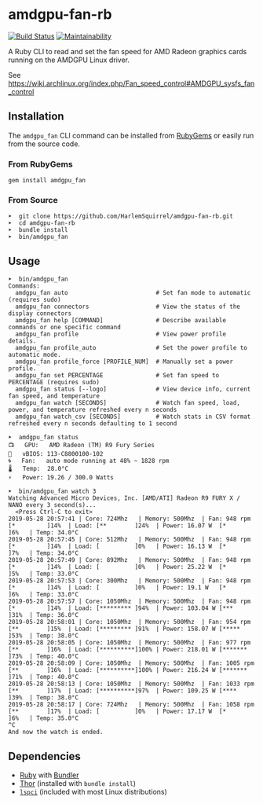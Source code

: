 # amdgpu-fan-rb

[![Build Status](https://travis-ci.org/HarlemSquirrel/amdgpu-fan-rb.svg?branch=master)](https://travis-ci.org/HarlemSquirrel/amdgpu-fan-rb) [![Maintainability](https://api.codeclimate.com/v1/badges/27233cee17ef6a2c14fd/maintainability)](https://codeclimate.com/github/HarlemSquirrel/amdgpu-fan-rb/maintainability)

A Ruby CLI to read and set the fan speed for AMD Radeon graphics cards running on the AMDGPU Linux driver.

See https://wiki.archlinux.org/index.php/Fan_speed_control#AMDGPU_sysfs_fan_control

## Installation

The `amdgpu_fan` CLI command can be installed from [RubyGems](https://rubygems.org/gems/amdgpu_fan) or easily run from the source code.

### From RubyGems

```
gem install amdgpu_fan
```

### From Source

```
➤  git clone https://github.com/HarlemSquirrel/amdgpu-fan-rb.git
➤  cd amdgpu-fan-rb
➤  bundle install
➤  bin/amdgpu_fan
```

## Usage

```
➤  bin/amdgpu_fan
Commands:
  amdgpu_fan auto                         # Set fan mode to automatic (requires sudo)
  amdgpu_fan connectors                   # View the status of the display connectors
  amdgpu_fan help [COMMAND]               # Describe available commands or one specific command
  amdgpu_fan profile                      # View power profile details.
  amdgpu_fan profile_auto                 # Set the power profile to automatic mode.
  amdgpu_fan profile_force [PROFILE_NUM]  # Manually set a power profile.
  amdgpu_fan set PERCENTAGE               # Set fan speed to PERCENTAGE (requires sudo)
  amdgpu_fan status [--logo]              # View device info, current fan speed, and temperature
  amdgpu_fan watch [SECONDS]              # Watch fan speed, load, power, and temperature refreshed every n seconds
  amdgpu_fan watch_csv [SECONDS]          # Watch stats in CSV format refreshed every n seconds defaulting to 1 second

➤  amdgpu_fan status
📺	GPU:   AMD Radeon (TM) R9 Fury Series
📄	vBIOS: 113-C8800100-102
🌀	Fan:   auto mode running at 48% ~ 1828 rpm
🌡	Temp:  28.0°C
⚡	Power: 19.26 / 300.0 Watts

➤  bin/amdgpu_fan watch 3
Watching Advanced Micro Devices, Inc. [AMD/ATI] Radeon R9 FURY X / NANO every 3 second(s)...
  <Press Ctrl-C to exit>
2019-05-28 20:57:41 | Core: 724Mhz   | Memory: 500Mhz  | Fan: 948 rpm  [*         ]14%  | Load: [**        ]24%  | Power: 16.07 W  [*         ]6%   | Temp: 34.0°C
2019-05-28 20:57:45 | Core: 512Mhz   | Memory: 500Mhz  | Fan: 948 rpm  [*         ]14%  | Load: [          ]0%   | Power: 16.13 W  [*         ]7%   | Temp: 34.0°C
2019-05-28 20:57:49 | Core: 892Mhz   | Memory: 500Mhz  | Fan: 948 rpm  [*         ]14%  | Load: [          ]0%   | Power: 25.22 W  [*         ]5%   | Temp: 33.0°C
2019-05-28 20:57:53 | Core: 300Mhz   | Memory: 500Mhz  | Fan: 948 rpm  [*         ]14%  | Load: [          ]0%   | Power: 19.1 W   [*         ]6%   | Temp: 33.0°C
2019-05-28 20:57:57 | Core: 1050Mhz  | Memory: 500Mhz  | Fan: 948 rpm  [*         ]14%  | Load: [********* ]94%  | Power: 103.04 W [***       ]31%  | Temp: 36.0°C
2019-05-28 20:58:01 | Core: 1050Mhz  | Memory: 500Mhz  | Fan: 954 rpm  [**        ]15%  | Load: [********* ]91%  | Power: 158.07 W [*****     ]53%  | Temp: 38.0°C
2019-05-28 20:58:05 | Core: 1050Mhz  | Memory: 500Mhz  | Fan: 977 rpm  [**        ]16%  | Load: [**********]100% | Power: 218.01 W [*******   ]73%  | Temp: 40.0°C
2019-05-28 20:58:09 | Core: 1050Mhz  | Memory: 500Mhz  | Fan: 1005 rpm [**        ]16%  | Load: [**********]100% | Power: 216.24 W [*******   ]71%  | Temp: 40.0°C
2019-05-28 20:58:13 | Core: 1050Mhz  | Memory: 500Mhz  | Fan: 1033 rpm [**        ]17%  | Load: [**********]97%  | Power: 109.25 W [****      ]39%  | Temp: 38.0°C
2019-05-28 20:58:17 | Core: 724Mhz   | Memory: 500Mhz  | Fan: 1058 rpm [**        ]17%  | Load: [          ]0%   | Power: 17.17 W  [*         ]6%   | Temp: 35.0°C
^C
And now the watch is ended.
```

## Dependencies

- [Ruby](https://www.ruby-lang.org) with [Bundler](https://bundler.io)
- [Thor](http://whatisthor.com/) (installed with `bundle install`)
- [`lspci`](https://linux.die.net/man/8/lspci) (included with most Linux distributions)
